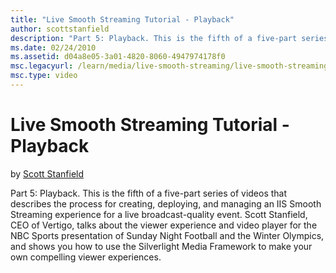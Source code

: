 ```yaml
---
title: "Live Smooth Streaming Tutorial - Playback"
author: scottstanfield
description: "Part 5: Playback. This is the fifth of a five-part series of videos that describes the process for creating, deploying, and managing an IIS Smooth Streaming..."
ms.date: 02/24/2010
ms.assetid: d04a8e05-3a01-4820-8060-4947974178f0
msc.legacyurl: /learn/media/live-smooth-streaming/live-smooth-streaming-tutorial-playback
msc.type: video
---
```

# Live Smooth Streaming Tutorial - Playback

by [Scott Stanfield](https://github.com/scottstanfield)

Part 5: Playback. This is the fifth of a five-part series of videos that describes the process for creating, deploying, and managing an IIS Smooth Streaming experience for a live broadcast-quality event. Scott Stanfield, CEO of Vertigo, talks about the viewer experience and video player for the NBC Sports presentation of Sunday Night Football and the Winter Olympics, and shows you how to use the Silverlight Media Framework to make your own compelling viewer experiences.